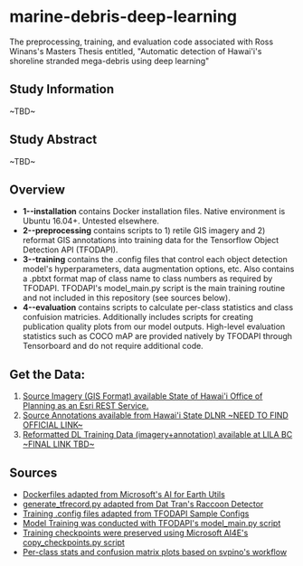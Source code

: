 # marine-debris-deep-learning
The preprocessing, training, and evaluation code associated with Ross Winans's Masters Thesis entitled, "Automatic detection of Hawai'i's shoreline stranded mega-debris using deep learning"

## Study Information
~TBD~

## Study Abstract
~TBD~

## Overview
- **1--installation** contains Docker installation files. Native environment is Ubuntu 16.04+. Untested elsewhere.
- **2--preprocessing** contains scripts to 1) retile GIS imagery and 2) reformat GIS annotations into training data for the Tensorflow Object Detection API (TFODAPI).
- **3--training** contains the .config files that control each object detection model's hyperparameters, data augmentation options, etc. Also contains a .pbtxt format map of class name to class numbers as required by TFODAPI. TFODAPI's model_main.py script is the main training routine and not included in this repository (see sources below).
- **4--evaluation** contains scripts to calculate per-class statistics and class confuision matricies. Additionally includes scripts for creating publication quality plots from our model outputs. High-level evaluation statistics such as COCO mAP are provided natively by TFODAPI through Tensorboard and do not require additional code. 

## Get the Data:
1. [Source Imagery (GIS Format) available State of Hawai'i Office of Planning as an Esri REST Service.](http://geodata.hawaii.gov/arcgis/rest/services/SoH_Imagery/Coastal_2015/ImageServer)
2. [Source Annotations available from Hawai'i State DLNR ~NEED TO FIND OFFICIAL LINK~]()
3. [Reformatted DL Training Data (imagery+annotation) available at LILA BC ~FINAL LINK TBD~](http://lila.science/)

## Sources
- [Dockerfiles adapted from Microsoft's AI for Earth Utils](https://github.com/microsoft/ai4eutils/tree/master/TF_OD_API)
- [generate_tfrecord.py adapted from Dat Tran's Raccoon Detector](https://github.com/datitran/raccoon_dataset/blob/master/generate_tfrecord.py)
- [Training .config files adapted from TFODAPI Sample Configs](https://github.com/tensorflow/models/tree/master/research/object_detection/samples/configs)
- [Model Training was conducted with TFODAPI's model_main.py script](https://github.com/tensorflow/models/tree/master/research/object_detection)
- [Training checkpoints were preserved using Microsoft AI4E's copy_checkpoints.py script](https://github.com/microsoft/CameraTraps/blob/d61545751c957a92f763fa2f435f1d5f058ed044/detection/detector_training/copy_checkpoints.py)
- [Per-class stats and confusion matrix plots based on svpino's workflow](https://github.com/svpino/tf_object_detection_cm/blob/master/confusion_matrix.py)

